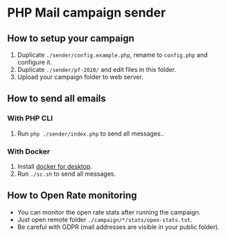 # PHP Mail campaign sender

## How to setup your campaign
1. Duplicate `./sender/config.example.php`, rename to `config.php` and configure it.
1. Duplicate `./sender/pf-2020/` and edit files in this folder.
1. Upload your campaign folder to web server.

## How to send all emails

### With PHP CLI
1. Run `php ./sender/index.php` to send all messages..

### With Docker
1. Install [docker for desktop](https://www.docker.com/products/docker-desktop).
1. Run `./sc.sh` to send all messages.

## How to Open Rate monitoring
- You can monitor the open rate stats after running the campaign.
- Just open remote folder `./campaign/*/stats/open-stats.txt`.
- Be careful with GDPR (mail addresses are visible in your public folder).